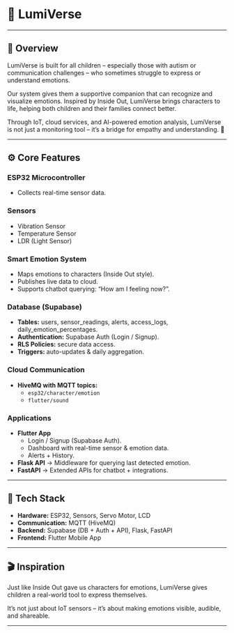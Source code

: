 # 🌈 LumiVerse

---

## 🌟 **Overview**

LumiVerse is built for all children – especially those with autism or communication challenges – who sometimes struggle to express or understand emotions.  

Our system gives them a supportive companion that can recognize and visualize emotions. Inspired by Inside Out, LumiVerse brings characters to life, helping both children and their families connect better.  

Through IoT, cloud services, and AI-powered emotion analysis, LumiVerse is not just a monitoring tool – it’s a bridge for empathy and understanding. 💜  

---

## ⚙️ **Core Features**

### **ESP32 Microcontroller**
- Collects real-time sensor data.  

### **Sensors**
- Vibration Sensor  
- Temperature Sensor  
- LDR (Light Sensor)  

### **Smart Emotion System**
- Maps emotions to characters (Inside Out style).  
- Publishes live data to cloud.  
- Supports chatbot querying: “How am I feeling now?”.  

### **Database (Supabase)**
- **Tables:** users, sensor_readings, alerts, access_logs, daily_emotion_percentages.  
- **Authentication:** Supabase Auth (Login / Signup).  
- **RLS Policies:** secure data access.  
- **Triggers:** auto-updates & daily aggregation.  

### **Cloud Communication**
- **HiveMQ with MQTT topics:**  
  - `esp32/character/emotion`  
  - `flutter/sound`  

### **Applications**
- **Flutter App**  
  - Login / Signup (Supabase Auth).  
  - Dashboard with real-time sensor & emotion data.  
  - Alerts + History.  
- **Flask API** → Middleware for querying last detected emotion.  
- **FastAPI** → Extended APIs for chatbot + integrations.  

---

## 🚀 **Tech Stack**
- **Hardware:** ESP32, Sensors, Servo Motor, LCD  
- **Communication:** MQTT (HiveMQ)  
- **Backend:** Supabase (DB + Auth + API), Flask, FastAPI  
- **Frontend:** Flutter Mobile App  

---

## 🎬 **Inspiration**
Just like Inside Out gave us characters for emotions, LumiVerse gives children a real-world tool to express themselves.  

It’s not just about IoT sensors – it’s about making emotions visible, audible, and shareable.  

---
